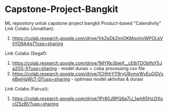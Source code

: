 # Capstone-Project-Bangkit
ML repository untuk capstone project bangkit Product-based "Calendivity"<br>
Link Colabs (Jonathan): 
1. https://colab.research.google.com/drive/1rkZeDkZmjOKMgxImiWPOLkVIjYD9A4g7?usp=sharing

Link Colabs (Segaf):  
1. https://colab.research.google.com/drive/1MYRp3bjejf__cEIbTDOblfsY5Ja2G5-X?usp=sharing - model durasi + coba processing csv file
2. https://colab.research.google.com/drive/1CHHrYY9ryU8vmxWvEuOGVxeBwHqWcT-D?usp=sharing - optimasi model aktivitas & durasi 

Link Colabs (Fairuzi):
1. https://colab.research.google.com/drive/1Pr80JRPQ6a7IJ_1wh65Hz2IXoclZSzBV?usp=sharing

